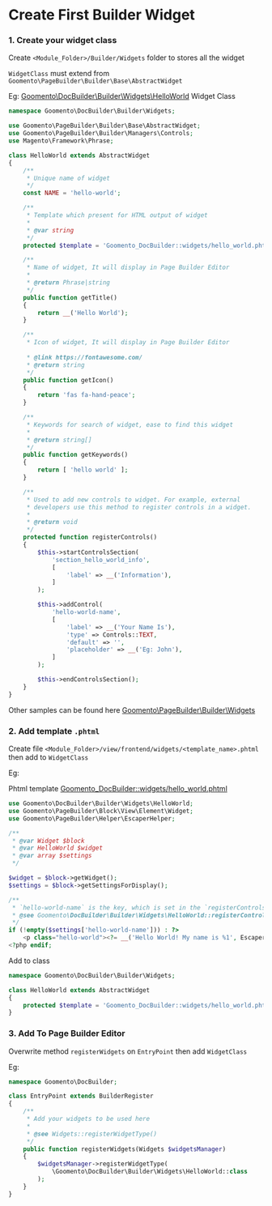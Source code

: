 # Create First Builder Widget

### 1. Create your widget class

Create `<Module_Folder>/Builder/Widgets` folder to stores all the widget

`WidgetClass` must extend from `Goomento\PageBuilder\Builder\Base\AbstractWidget`

Eg: [Goomento\DocBuilder\Builder\Widgets\HelloWorld](https://github.com/Goomento/DocBuilder/blob/master/Builder/Widgets/HelloWorld.php)
Widget Class

```php
namespace Goomento\DocBuilder\Builder\Widgets;

use Goomento\PageBuilder\Builder\Base\AbstractWidget;
use Goomento\PageBuilder\Builder\Managers\Controls;
use Magento\Framework\Phrase;

class HelloWorld extends AbstractWidget
{
    /**
     * Unique name of widget
     */
    const NAME = 'hello-world';

    /**
     * Template which present for HTML output of widget
     *
     * @var string
     */
    protected $template = 'Goomento_DocBuilder::widgets/hello_world.phtml';

    /**
     * Name of widget, It will display in Page Builder Editor
     *
     * @return Phrase|string
     */
    public function getTitle()
    {
        return __('Hello World');
    }

    /**
     * Icon of widget, It will display in Page Builder Editor
     
     * @link https://fontawesome.com/
     * @return string
     */
    public function getIcon()
    {
        return 'fas fa-hand-peace';
    }

    /**
     * Keywords for search of widget, ease to find this widget
     *
     * @return string[]
     */
    public function getKeywords()
    {
        return [ 'hello world' ];
    }

    /**
     * Used to add new controls to widget. For example, external
     * developers use this method to register controls in a widget.
     *
     * @return void
     */
    protected function registerControls()
    {
        $this->startControlsSection(
            'section_hello_world_info',
            [
                'label' => __('Information'),
            ]
        );

        $this->addControl(
            'hello-world-name',
            [
                'label' => __('Your Name Is'),
                'type' => Controls::TEXT,
                'default' => '',
                'placeholder' => __('Eg: John'),
            ]
        );

        $this->endControlsSection();
    }
}
```

Other samples can be found here [Goomento\PageBuilder\Builder\Widgets](https://github.com/Goomento/PageBuilder/blob/master/Builder/Widgets)

### 2. Add template `.phtml`

Create file `<Module_Folder>/view/frontend/widgets/<template_name>.phtml` then add to `WidgetClass`

Eg:

Phtml template [Goomento_DocBuilder::widgets/hello_world.phtml](https://github.com/Goomento/DocBuilder/blob/master/view/frontend/templates/widgets/hello_world.phtml) 
```php
use Goomento\DocBuilder\Builder\Widgets\HelloWorld;
use Goomento\PageBuilder\Block\View\Element\Widget;
use Goomento\PageBuilder\Helper\EscaperHelper;

/**
 * @var Widget $block
 * @var HelloWorld $widget
 * @var array $settings
 */

$widget = $block->getWidget();
$settings = $block->getSettingsForDisplay();

/**
 * `hello-world-name` is the key, which is set in the `registerControls`
 * @see Goomento\DocBuilder\Builder\Widgets\HelloWorld::registerControls()
 */
if (!empty($settings['hello-world-name'])) : ?>
    <p class="hello-world"><?= __('Hello World! My name is %1', EscaperHelper::escapeHtml($settings['hello-world-name'])) ?></p>
<?php endif;

```

Add to class
```php
namespace Goomento\DocBuilder\Builder\Widgets;

class HelloWorld extends AbstractWidget
{
    protected $template = 'Goomento_DocBuilder::widgets/hello_world.phtml';
}
```

### 3. Add To Page Builder Editor

Overwrite method `registerWidgets` on `EntryPoint` then add `WidgetClass`

Eg:
```php
namespace Goomento\DocBuilder;

class EntryPoint extends BuilderRegister
{
    /**
     * Add your widgets to be used here
     *
     * @see Widgets::registerWidgetType()
     */
    public function registerWidgets(Widgets $widgetsManager)
    {
        $widgetsManager->registerWidgetType(
            \Goomento\DocBuilder\Builder\Widgets\HelloWorld::class
        );
    }
}

```
